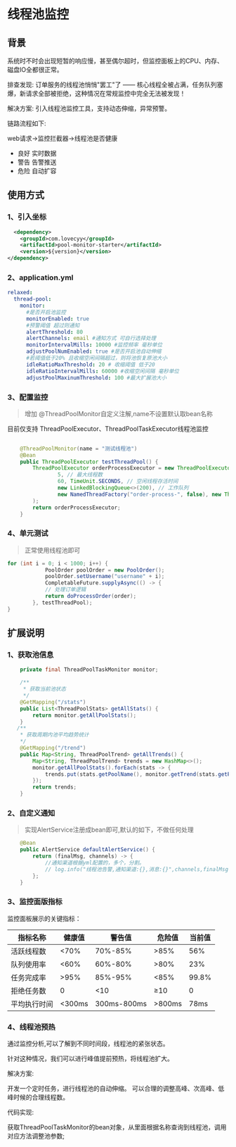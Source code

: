 # 线程池监控

## 背景

系统时不时会出现短暂的响应慢，甚至偶尔超时，但监控面板上的CPU、内存、磁盘IO全都很正常。

排查发现: 订单服务的线程池悄悄"罢工"了 —— 核心线程全被占满，任务队列塞爆，新请求全部被拒绝，这种情况在常规监控中完全无法被发现！

解决方案: 引入线程池监控工具，支持动态伸缩，异常预警。

链路流程如下: 

web请求->监控拦截器->线程池是否健康

+ 良好 实时数据
+ 警告 告警推送
+ 危险 自动扩容

## 使用方式

### 1、引入坐标

```xml
  <dependency>
    <groupId>com.lovecyy</groupId>
    <artifactId>pool-monitor-starter</artifactId>
    <version>${version}</version>
</dependency>
```

### 2、application.yml

```yml
relaxed:
  thread-pool:
    monitor:
      #是否开启池监控
      monitorEnabled: true
      #预警阈值 超过则通知
      alertThreshold: 80
      alertChannels: email #通知方式 可自行选择处理
      monitorIntervalMills: 10000 #监控频率 毫秒单位
      adjustPoolNumEnabled: true #是否开启池自动伸缩
      #若阈值低于20% 且收缩空闲间隔超过，则将池恢复原池大小
      idleRatioMaxThreshold: 20 # 收缩阈值 低于20
      idleRatioIntervalMills: 60000 #收缩空闲间隔 毫秒单位
      adjustPoolMaxinumThreshold: 100 #最大扩展池大小
```

### 3、配置监控

> 增加 @ThreadPoolMonitor自定义注解,name不设置默认取bean名称

目前仅支持 ThreadPoolExecutor、ThreadPoolTaskExecutor线程池监控

```java
	
    @ThreadPoolMonitor(name = "测试线程池")
	@Bean
	public ThreadPoolExecutor testThreadPool() {
		ThreadPoolExecutor orderProcessExecutor = new ThreadPoolExecutor(3, // 核心线程数
				5, // 最大线程数
				60, TimeUnit.SECONDS, // 空闲线程存活时间
				new LinkedBlockingQueue<>(200), // 工作队列
				new NamedThreadFactory("order-process-", false), new ThreadPoolExecutor.CallerRunsPolicy() // 拒绝策略
		);
		return orderProcessExecutor;
	}


```

### 4、单元测试

> 正常使用线程池即可

```java
for (int i = 0; i < 1000; i++) {
			PoolOrder poolOrder = new PoolOrder();
			poolOrder.setUsername("username" + i);
			CompletableFuture.supplyAsync(() -> {
			// 处理订单逻辑
			return doProcessOrder(order);
		}, testThreadPool);
}
```

## 扩展说明

### 1、获取池信息

```java
	private final ThreadPoolTaskMonitor monitor;

    /**
     * 获取当前池状态
     */
	@GetMapping("/stats")
	public List<ThreadPoolStats> getAllStats() {
		return monitor.getAllPoolStats();
	}
   /**
    * 获取周期内池平均趋势统计
    */
	@GetMapping("/trend")
	public Map<String, ThreadPoolTrend> getAllTrends() {
		Map<String, ThreadPoolTrend> trends = new HashMap<>();
		monitor.getAllPoolStats().forEach(stats -> {
			trends.put(stats.getPoolName(), monitor.getTrend(stats.getPoolName()));
		});
		return trends;
	}
```

### 2、自定义通知

> 实现AlertService注册成bean即可,默认的如下，不做任何处理

```java
	@Bean
	public AlertService defaultAlertService() {
		return (finalMsg, channels) -> {
            //通知渠道根据yml配置的，多个，分割。
			// log.info("线程池告警,通知渠道:{},消息:{}",channels,finalMsg);
		};
	}
```

### 3、监控面版指标

监控面板展示的关键指标：

| 指标名称     | 健康值 | 警告值      | 危险值 | 当前值 |
| ------------ | ------ | ----------- | ------ | ------ |
| 活跃线程数   | <70%   | 70%-85%     | >85%   | 56%    |
| 队列使用率   | <60%   | 60%-80%     | >80%   | 23%    |
| 任务完成率   | >95%   | 85%-95%     | <85%   | 99.8%  |
| 拒绝任务数   | 0      | <10         | ≥10    | 0      |
| 平均执行时间 | <300ms | 300ms-800ms | >800ms | 78ms   |

### 4、线程池预热

通过监控分析,可以了解到不同时间段，线程池的紧张状态。

针对这种情况，我们可以进行峰值提前预热，将线程池扩大。

解决方案:

开发一个定时任务，进行线程池的自动伸缩。
可以合理的调整高峰、次高峰、低峰时候的合理线程数。

代码实现:

获取ThreadPoolTaskMonitor的bean对象，从里面根据名称查询到线程池，调用对应方法调整池参数;